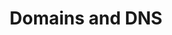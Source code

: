 ---
title: Domains and  DNS
slug: domains
except: All you need to know about domains
sections: General, Security, Transfer, DNS and DNS zone
---